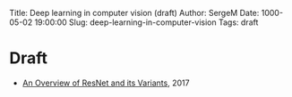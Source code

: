 Title: Deep learning in computer vision (draft)
Author: SergeM
Date: 1000-05-02 19:00:00
Slug: deep-learning-in-computer-vision
Tags: draft


# Draft

* [An Overview of ResNet and its Variants](https://towardsdatascience.com/an-overview-of-resnet-and-its-variants-5281e2f56035), 2017


